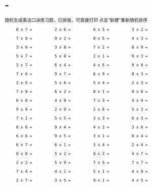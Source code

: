 # -
随机生成乘法口诀练习题，已排版，可直接打印
点击“新建”重新随机排序


         8 x 7 =          2 x 6 =          6 x 5 =          3 x 2 = 

         7 x 8 =          9 x 2 =          8 x 5 =          4 x 3 = 

         3 x 9 =          3 x 8 =          7 x 2 =          8 x 9 = 

         5 x 7 =          5 x 8 =          2 x 1 =          9 x 3 = 

         3 x 7 =          6 x 4 =          4 x 6 =          9 x 8 = 

         7 x 6 =          9 x 7 =          6 x 9 =          8 x 3 = 

         2 x 5 =          5 x 6 =          5 x 4 =          2 x 3 = 

         7 x 9 =          6 x 2 =          8 x 1 =          9 x 6 = 

         6 x 8 =          4 x 8 =          7 x 3 =          4 x 4 = 

         9 x 9 =          2 x 9 =          2 x 8 =          5 x 3 = 

         7 x 1 =          5 x 5 =          3 x 3 =          6 x 3 = 

         8 x 6 =          9 x 4 =          4 x 2 =          3 x 6 = 

         6 x 6 =          9 x 5 =          3 x 1 =          8 x 4 = 

         6 x 7 =          6 x 1 =          3 x 4 =          2 x 4 = 

         8 x 8 =          5 x 2 =          8 x 2 =          4 x 7 = 

         2 x 2 =          5 x 9 =          7 x 5 =          7 x 7 = 

         7 x 4 =          4 x 1 =          5 x 1 =          4 x 9 = 

         2 x 7 =          3 x 5 =          9 x 1 =          4 x 5 = 
